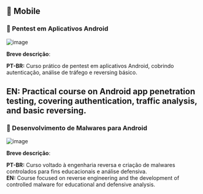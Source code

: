 ## 📱 Mobile

### 🧩 Pentest em Aplicativos Android

![image]( https://github.com/user-attachments/assets/268ad465-00a4-4eaf-ba49-ffacfa5f5dd5)

 **Breve descrição**:

  **PT-BR:** Curso prático de pentest em aplicativos Android, cobrindo autenticação, análise de tráfego e reversing básico.

  **EN:** Practical course on Android app penetration testing, covering authentication, traffic analysis, and basic reversing.
  ---

### 🧠 Desenvolvimento de Malwares para Android

![image](https://github.com/user-attachments/assets/40af22c8-2b91-414f-9b06-349d828b6a67)

**Breve descrição**:

  **PT-BR:** Curso voltado à engenharia reversa e criação de malwares controlados para fins educacionais e análise defensiva.  
  **EN:** Course focused on reverse engineering and the development of controlled malware for educational and defensive analysis.
